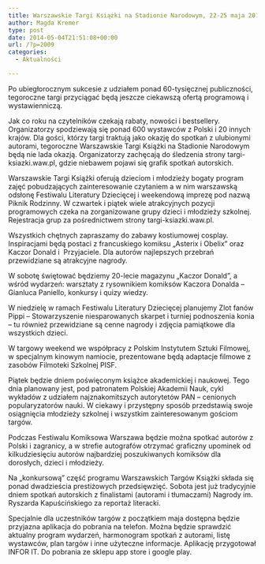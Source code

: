 ```yaml
---
title: Warszawskie Targi Książki na Stadionie Narodowym, 22-25 maja 2014.
author: Magda Kremer
type: post
date: 2014-05-04T21:51:08+00:00
url: /?p=2009
categories:
  - Aktualności

---
```

Po ubiegłorocznym sukcesie z udziałem ponad 60-tysięcznej publiczności, tegoroczne targi przyciągać będą jeszcze ciekawszą ofertą programową i wystawienniczą.
  
Jak co roku na czytelników czekają rabaty, nowości i bestsellery. Organizatorzy spodziewają się ponad 600 wystawców z Polski i 20 innych krajów. Dla gości, którzy targi traktują jako okazję do spotkań z ulubionymi autorami, tegoroczne Warszawskie Targi Książki na Stadionie Narodowym będą nie lada okazją. Organizatorzy zachęcają do śledzenia strony targi-ksiazki.waw.pl, gdzie niebawem pojawi się grafik spotkań autorskich.
  
Warszawskie Targi Książki oferują dzieciom i młodzieży bogaty program zajęć pobudzających zainteresowanie czytaniem a w nim warszawską odsłonę Festiwalu Literatury Dziecięcej i weekendową imprezę pod nazwą Piknik Rodzinny. W czwartek i piątek wiele atrakcyjnych pozycji programowych czeka na zorganizowane grupy dzieci i młodzieży szkolnej. Rejestracja grup za pośrednictwem strony targi-ksiazki.waw.pl.
  
Wszystkich chętnych zapraszamy do zabawy kostiumowej cosplay. Inspiracjami będą postaci z francuskiego komiksu „Asterix i Obelix” oraz Kaczor Donald i  Przyjaciele. Dla autorów najlepszych przebrań przewidziane są atrakcyjne nagrody.
  
W sobotę świętować będziemy 20-lecie magazynu „Kaczor Donald”, a wśród wydarzeń: warsztaty z rysownikiem komiksów Kaczora Donalda – Gianluca Paniello, konkursy i quizy wiedzy.
  
W niedzielę w ramach Festiwalu Literatury Dziecięcej planujemy Zlot fanów Pippi &#8211; Stowarzyszenie niesparowanych skarpet i turniej podnoszenia konia – tu również przewidziane są cenne nagrody i zdjęcia pamiątkowe dla wszystkich dzieci.
  
W targowy weekend we współpracy z Polskim Instytutem Sztuki Filmowej, w specjalnym kinowym namiocie, prezentowane będą adaptacje filmowe z zasobów Filmoteki Szkolnej PISF.
  
Piątek będzie dniem poświęconym książce akademickiej i naukowej. Tego dnia planowany jest, pod patronatem Polskiej Akademii Nauk, cykl wykładów z udziałem najznakomitszych autorytetów PAN &#8211; cenionych popularyzatorów nauki. W ciekawy i przystępny sposób przedstawią swoje osiągnięcia młodzieży szkolnej i wszystkim zainteresowanym gościom targów.
  
Podczas Festiwalu Komiksowa Warszawa będzie można spotkać autorów z Polski i zagranicy, a w strefie autografów otrzymać graficzny upominek od kilkudziesięciu autorów najbardziej poszukiwanych komiksów dla dorosłych, dzieci i młodzieży.
  
Na „konkursową” część programu Warszawskich Targów Książki składa się ponad dwadzieścia prestiżowych przedsięwzięć. Sobota jest już tradycyjnie dniem spotkań autorskich z finalistami (autorami i tłumaczami) Nagrody im. Ryszarda Kapuścińskiego za reportaż literacki.
  
Specjalnie dla uczestników targów z początkiem maja dostępna będzie przyjazna aplikacja do pobrania na telefon. Można będzie sprawdzić aktualny program wydarzeń, harmonogram spotkań z autorami, listę wystawców, plan targów i inne użyteczne informacje. Aplikację przygotował INFOR IT. Do pobrania ze sklepu app store i google play.